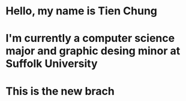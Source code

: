 # Hello, my name is Tien Chung
# I'm currently a computer science major and graphic desing minor at Suffolk University 
# This is the new brach 